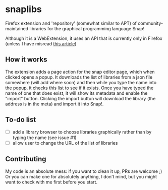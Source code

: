 # snaplibs
Firefox extension and 'repository' (somewhat similar to APT) of community-maintained libraries for the graphical programming language Snap!

Although it is a WebExtension, it uses an API that is currently only in Firefox (unless I have misread 
[this article](https://developer.mozilla.org/en-US/docs/Mozilla/Add-ons/WebExtensions/Sharing_objects_with_page_scripts))

## How it works
The extension adds a page action for the snap editor page, which when clicked opens a popup. It downloads the list of libraries from a json file somewhere
(will add where soon) and then while you type the name into the popup, it checks this list to see if it exists. Once you have typed the name of one that
does exist, it will show its metadata and enable the "import" button. Clicking the import button will download the library (the address is in the meta)
and import it into Snap!.

## To-do list
 - [ ] add a library browser to choose libraries graphically rather than by typing the name (see issue #1)
 - [ ] allow user to change the URL of the list of libraries

## Contributing
My code is an absolute mess: if you want to clean it up, PRs are welcome ;) Or you can make one for absolutely anything, I don't mind, but you might want to 
check with me first before you start.
